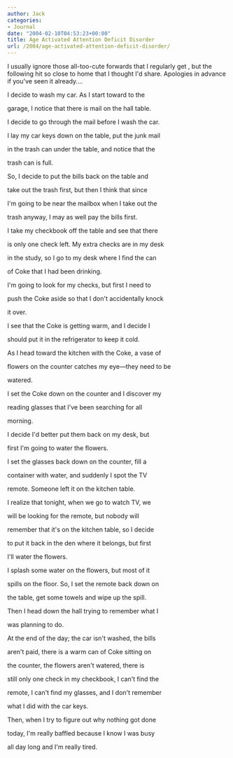 ```yaml
---
author: Jack
categories:
- Journal
date: "2004-02-10T04:53:23+00:00"
title: Age Activated Attention Deficit Disorder
url: /2004/age-activated-attention-deficit-disorder/
---
```


I usually ignore those all-too-cute forwards that I regularly get , but the following hit so close to home that I thought I'd share. Apologies in advance if you've seen it already&#8230;.

I decide to wash my car. As I start toward to the
  

  
garage, I notice that there is mail on the hall table.
  

  
I decide to go through the mail before I wash the car.

I lay my car keys down on the table, put the junk mail
  

  
in the trash can under the table, and notice that the
  

  
trash can is full.

So, I decide to put the bills back on the table and
  

  
take out the trash first, but then I think that since
  

  
I'm going to be near the mailbox when I take out the
  

  
trash anyway, I may as well pay the bills first.

I take my checkbook off the table and see that there
  

  
is only one check left. My extra checks are in my desk
  

  
in the study, so I go to my desk where I find the can
  

  
of Coke that I had been drinking.

I'm going to look for my checks, but first I need to
  

  
push the Coke aside so that I don't accidentally knock
  

  
it over.

I see that the Coke is getting warm, and I decide I
  

  
should put it in the refrigerator to keep it cold.

As I head toward the kitchen with the Coke, a vase of
  

  
flowers on the counter catches my eye&#8212;they need to be
  

  
watered.

I set the Coke down on the counter and I discover my
  

  
reading glasses that I've been searching for all
  

  
morning.

I decide I'd better put them back on my desk, but
  

  
first I'm going to water the flowers.

I set the glasses back down on the counter, fill a
  

  
container with water, and suddenly I spot the TV
  

  
remote. Someone left it on the kitchen table.

I realize that tonight, when we go to watch TV, we
  

  
will be looking for the remote, but nobody will
  

  
remember that it's on the kitchen table, so I decide
  

  
to put it back in the den where it belongs, but first
  

  
I'll water the flowers.

I splash some water on the flowers, but most of it
  

  
spills on the floor. So, I set the remote back down on
  

  
the table, get some towels and wipe up the spill.

Then I head down the hall trying to remember what I
  

  
was planning to do.

At the end of the day; the car isn't washed, the bills
  

  
aren't paid, there is a warm can of Coke sitting on
  

  
the counter, the flowers aren't watered, there is
  

  
still only one check in my checkbook, I can't find the
  

  
remote, I can't find my glasses, and I don't remember
  

  
what I did with the car keys.

Then, when I try to figure out why nothing got done
  

  
today, I'm really baffled because I know I was busy
  

  
all day long and I'm really tired.